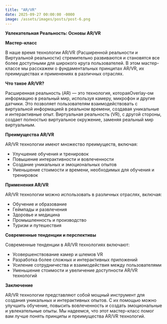 ```yaml
---
title: "AR/VR"
date: 2025-09-27 00:00:00 -0000
image: /assets/images/posts/post-6.png
---
```

**Увлекательная Реальность: Основы AR/VR**

**Мастер-класс**

В наше время технологии AR/VR (Расширенной реальности и Виртуальной реальности) стремительно развиваются и становятся все более доступными для широкого круга пользователей. В этом мастер-классе мы расскажем о фундаментальных принципах AR/VR, их преимуществах и применениях в различных отраслях.

**Что такое AR/VR?**

Расширенная реальность (AR) — это технология, котораяOverlay-ом информацию в реальный мир, используя камеру, микрофон и другие датчики. Это позволяет пользователям взаимодействовать с виртуальной информацией в реальном времени, создавая уникальные и интерактивные опыт. Виртуальная реальность (VR), с другой стороны, создает полностью виртуальное окружение, заменяя реальный мир виртуальным.

**Преимущества AR/VR**

AR/VR технологии имеют множество преимуществ, включая:

*   Улучшение обучения и тренировок
*   Повышение интерактивности и вовлеченности
*   Создание уникальных и эмоциональных опытов
*   Уменьшение стоимости и времени, необходимых для обучения и тренировок

**Применения AR/VR**

AR/VR технологии можно использовать в различных отраслях, включая:

*   Обучение и образование
*   Геймпады и развлечения
*   Здоровье и медицина
*   Промышленность и производство
*   Туризм и путешествия

**Современные тенденции и перспективы**

Современные тенденции в AR/VR технологиях включают:

*   Усовершенствование камер и шлемов VR
*   Разработка более сложных и интерактивных приложений
*   Усиление сотрудничества и взаимодействия между пользователями
*   Уменьшение стоимости и увеличение доступности AR/VR технологий

**Заключение**

AR/VR технологии представляют собой мощный инструмент для создания уникальных и интерактивных опытов. С их помощью можно улучшить обучение, повысить вовлеченность и создать эмоциональные и увлекательные опыты. Мы надеемся, что этот мастер-класс помог вам лучше понять принципы и преимущества AR/VR технологий.

